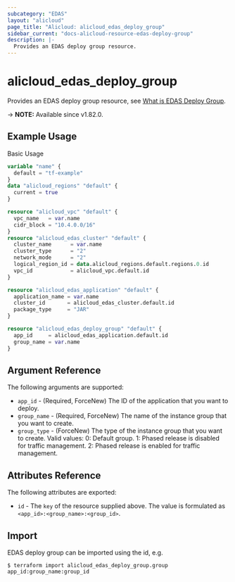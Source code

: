 ```yaml
---
subcategory: "EDAS"
layout: "alicloud"
page_title: "Alicloud: alicloud_edas_deploy_group"
sidebar_current: "docs-alicloud-resource-edas-deploy-group"
description: |-
  Provides an EDAS deploy group resource.
---
```


# alicloud_edas_deploy_group

Provides an EDAS deploy group resource, see [What is EDAS Deploy Group](https://www.alibabacloud.com/help/en/edas/developer-reference/api-edas-2017-08-01-insertdeploygroup).

-> **NOTE:** Available since v1.82.0.


## Example Usage

Basic Usage

```terraform
variable "name" {
  default = "tf-example"
}
data "alicloud_regions" "default" {
  current = true
}

resource "alicloud_vpc" "default" {
  vpc_name   = var.name
  cidr_block = "10.4.0.0/16"
}
resource "alicloud_edas_cluster" "default" {
  cluster_name      = var.name
  cluster_type      = "2"
  network_mode      = "2"
  logical_region_id = data.alicloud_regions.default.regions.0.id
  vpc_id            = alicloud_vpc.default.id
}

resource "alicloud_edas_application" "default" {
  application_name = var.name
  cluster_id       = alicloud_edas_cluster.default.id
  package_type     = "JAR"
}

resource "alicloud_edas_deploy_group" "default" {
  app_id     = alicloud_edas_application.default.id
  group_name = var.name
}
```

## Argument Reference

The following arguments are supported:

* `app_id` - (Required, ForceNew) The ID of the application that you want to deploy.
* `group_name` - (Required, ForceNew) The name of the instance group that you want to create. 
* `group_type` - (ForceNew) The type of the instance group that you want to create. Valid values: 0: Default group. 1: Phased release is disabled for traffic management. 2: Phased release is enabled for traffic management.

## Attributes Reference

The following attributes are exported:

* `id` - The `key` of the resource supplied above. The value is formulated as `<app_id>:<group_name>:<group_id>`.

## Import

EDAS deploy group can be imported using the id, e.g.

```shell
$ terraform import alicloud_edas_deploy_group.group app_id:group_name:group_id
```

